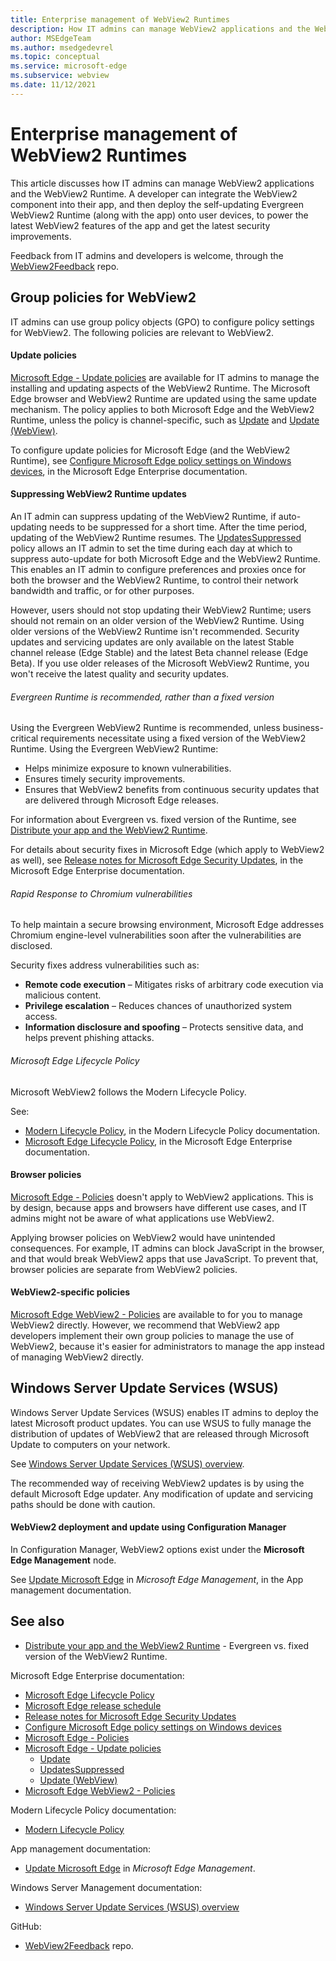 ```yaml
---
title: Enterprise management of WebView2 Runtimes
description: How IT admins can manage WebView2 applications and the WebView2 Runtime.
author: MSEdgeTeam
ms.author: msedgedevrel
ms.topic: conceptual
ms.service: microsoft-edge
ms.subservice: webview
ms.date: 11/12/2021
---
```

# Enterprise management of WebView2 Runtimes
<!-- old title: # Manage WebView2 applications -->

This article discusses how IT admins can manage<!-- todo: define --> WebView2 applications and the WebView2 Runtime.  A developer can integrate the WebView2 component into their app, and then deploy the self-updating Evergreen WebView2 Runtime (along with the app) onto user devices, to power the latest WebView2 features of the app and get the latest security improvements.

Feedback from IT admins and developers is welcome, through the [WebView2Feedback](https://github.com/MicrosoftEdge/WebViewFeedback) repo.


<!-- ====================================================================== -->
## Group policies for WebView2

IT admins can use group policy objects (GPO) to configure policy settings for WebView2.  The following policies are relevant to WebView2.


<!-- ------------------------------ -->
#### Update policies

[Microsoft Edge - Update policies](/deployedge/microsoft-edge-update-policies) are available for IT admins to manage the installing and updating aspects of the WebView2 Runtime.  The Microsoft Edge browser and WebView2 Runtime are updated using the same update mechanism.  The policy applies to both Microsoft Edge and the WebView2 Runtime, unless the policy is channel-specific, such as [Update](/deployedge/microsoft-edge-update-policies#update) and [Update (WebView)](/deployedge/microsoft-edge-update-policies#update-webview).

To configure update policies for Microsoft Edge (and the WebView2 Runtime), see [Configure Microsoft Edge policy settings on Windows devices](/deployedge/configure-microsoft-edge), in the Microsoft Edge Enterprise documentation.


<!-- ------------------------------ -->
#### Suppressing WebView2 Runtime updates

An IT admin can suppress updating of the WebView2 Runtime, if auto-updating needs to be suppressed for a short time.  After the time period, updating of the WebView2 Runtime resumes.  The [UpdatesSuppressed](/deployedge/microsoft-edge-update-policies#updatessuppressed) policy allows an IT admin to set the time during each day at which to suppress auto-update for both Microsoft Edge and the WebView2 Runtime.  This enables an IT admin to configure preferences and proxies once for both the browser and the WebView2 Runtime, to control their network bandwidth and traffic, or for other purposes.

However, users should not stop updating their WebView2 Runtime; users should not remain on an older version of the WebView2 Runtime.  Using older versions of the WebView2 Runtime isn't recommended.  Security updates and servicing updates are only available on the latest Stable channel release (Edge Stable) and the latest Beta channel release (Edge Beta).  If you use older releases of the Microsoft WebView2 Runtime, you won't receive the latest quality and security updates.


<!-- ---------- -->
###### Evergreen Runtime is recommended, rather than a fixed version

Using the Evergreen WebView2 Runtime is recommended, unless business-critical requirements necessitate using a fixed version of the WebView2 Runtime.  Using the Evergreen WebView2 Runtime:
* Helps minimize exposure to known vulnerabilities.
* Ensures timely security improvements.
* Ensures that WebView2 benefits from continuous security updates that are delivered through Microsoft Edge releases.

For information about Evergreen vs. fixed version of the Runtime, see [Distribute your app and the WebView2 Runtime](./distribution.md).

For details about security fixes in Microsoft Edge (which apply to WebView2 as well), see [Release notes for Microsoft Edge Security Updates](/deployedge/microsoft-edge-relnotes-security), in the Microsoft Edge Enterprise documentation.


<!-- ---------- -->
###### Rapid Response to Chromium vulnerabilities

To help maintain a secure browsing environment, Microsoft Edge addresses Chromium engine-level vulnerabilities soon after the vulnerabilities are disclosed.

Security fixes address vulnerabilities such as:

* **Remote code execution** – Mitigates risks of arbitrary code execution via malicious content.
* **Privilege escalation** – Reduces chances of unauthorized system access.
* **Information disclosure and spoofing** – Protects sensitive data, and helps prevent phishing attacks.


<!-- ---------- -->
###### Microsoft Edge Lifecycle Policy

Microsoft WebView2 follows the Modern Lifecycle Policy.

See:
* [Modern Lifecycle Policy](/lifecycle/policies/modern), in the Modern Lifecycle Policy documentation.
* [Microsoft Edge Lifecycle Policy](/deployedge/microsoft-edge-support-lifecycle), in the Microsoft Edge Enterprise documentation.


<!-- ------------------------------ -->
#### Browser policies

[Microsoft Edge - Policies](/deployedge/microsoft-edge-policies) doesn't apply to WebView2 applications.  This is by design, because apps and browsers have different use cases, and IT admins might not be aware of what applications use WebView2.  

Applying browser policies on WebView2 would have unintended consequences.  For example, IT admins can block JavaScript in the browser, and that would break WebView2 apps that use JavaScript.  To prevent that, browser policies are separate from WebView2 policies.


<!-- ------------------------------ -->
#### WebView2-specific policies

[Microsoft Edge WebView2 - Policies](/deployedge/microsoft-edge-webview-policies) are available to for you<!--dev, or admin?--> to manage WebView2 directly.  However, we recommend that WebView2 app developers implement their own group policies to manage the use of WebView2, because it's easier for administrators to manage the app instead of managing WebView2 directly.


<!-- ====================================================================== -->
## Windows Server Update Services (WSUS)<!-- todo: deprecated -->

Windows Server Update Services (WSUS) enables IT admins to deploy the latest Microsoft product updates. You can use WSUS to fully manage the distribution of updates of WebView2 that are released through Microsoft Update<!-- todo: "Microsoft Update" vs. "Microsoft Edge updater" --> to computers on your network.

See [Windows Server Update Services (WSUS) overview](/windows-server/administration/windows-server-update-services/get-started/windows-server-update-services-wsus).

The recommended way of receiving WebView2 updates is by using the default Microsoft Edge updater<!-- todo: "Microsoft Update" vs. "Microsoft Edge updater" -->.  Any modification of update and servicing paths should be done with caution.


<!-- ------------------------------ -->
#### WebView2 deployment and update using Configuration Manager
<!-- is this option recommended?  is this section details about the above section?  is Configuration Manager indep from WSUS? -->

In Configuration Manager, WebView2 options exist under the **Microsoft Edge Management** node.

See [Update Microsoft Edge](/intune/configmgr/apps/deploy-use/deploy-edge#update-microsoft-edge) in _Microsoft Edge Management_, in the App management documentation.


<!-- ====================================================================== -->
## See also
<!-- all links in article -->

* [Distribute your app and the WebView2 Runtime](./distribution.md) - Evergreen vs. fixed version of the WebView2 Runtime.

<!-- toc order -->
Microsoft Edge Enterprise documentation:
* [Microsoft Edge Lifecycle Policy](/deployedge/microsoft-edge-support-lifecycle)<!-- bucket 2 -->
* [Microsoft Edge release schedule](/deployedge/microsoft-edge-release-schedule)<!-- bucket 3 top -->
* [Release notes for Microsoft Edge Security Updates](/deployedge/microsoft-edge-relnotes-security)<!-- bucket 3 bottom -->
* [Configure Microsoft Edge policy settings on Windows devices](/deployedge/configure-microsoft-edge)<!-- bucket 5 top -->
* [Microsoft Edge - Policies](/deployedge/microsoft-edge-policies)<!-- bucket 9 top -->
* [Microsoft Edge - Update policies](/deployedge/microsoft-edge-update-policies)<!-- bucket 9 -->
   * [Update](/deployedge/microsoft-edge-update-policies#update)
   * [UpdatesSuppressed](/deployedge/microsoft-edge-update-policies#updatessuppressed)
   * [Update (WebView)](/deployedge/microsoft-edge-update-policies#update-webview)
* [Microsoft Edge WebView2 - Policies](/deployedge/microsoft-edge-webview-policies)<!-- bucket 9 bottom -->

Modern Lifecycle Policy documentation:
* [Modern Lifecycle Policy](/lifecycle/policies/modern)

App management documentation:
* [Update Microsoft Edge](/intune/configmgr/apps/deploy-use/deploy-edge#update-microsoft-edge) in _Microsoft Edge Management_.

Windows Server Management documentation:
* [Windows Server Update Services (WSUS) overview](/windows-server/administration/windows-server-update-services/get-started/windows-server-update-services-wsus)<!-- todo: deprecated -->

GitHub:
* [WebView2Feedback](https://github.com/MicrosoftEdge/WebViewFeedback) repo.
